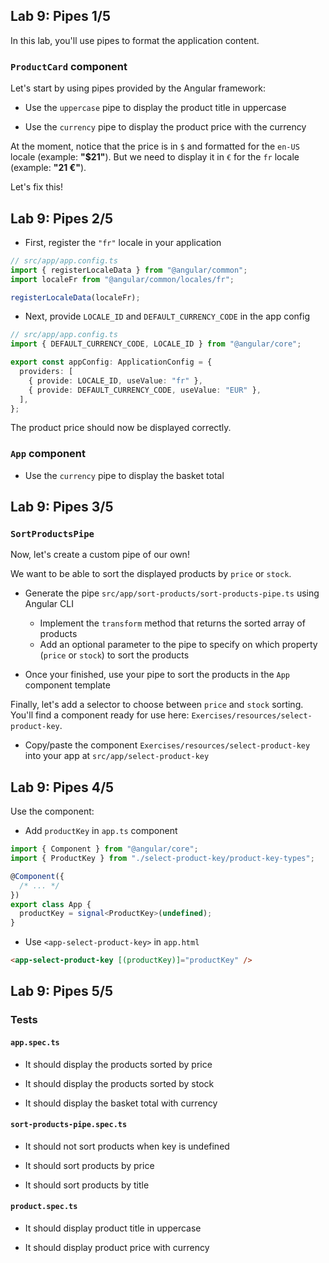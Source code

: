 ## Lab 9: Pipes 1/5

In this lab, you'll use pipes to format the application content.

### `ProductCard` component

Let's start by using pipes provided by the Angular framework:

- Use the `uppercase` pipe to display the product title in uppercase

- Use the `currency` pipe to display the product price with the currency

At the moment, notice that the price is in `$` and formatted for the `en-US` locale (example: **"$21"**).
But we need to display it in `€` for the `fr` locale (example: **"21 €"**).

Let's fix this!



## Lab 9: Pipes 2/5

- First, register the `"fr"` locale in your application

```ts
// src/app/app.config.ts
import { registerLocaleData } from "@angular/common";
import localeFr from "@angular/common/locales/fr";

registerLocaleData(localeFr);
```

- Next, provide `LOCALE_ID` and `DEFAULT_CURRENCY_CODE` in the app config

```ts
// src/app/app.config.ts
import { DEFAULT_CURRENCY_CODE, LOCALE_ID } from "@angular/core";

export const appConfig: ApplicationConfig = {
  providers: [
    { provide: LOCALE_ID, useValue: "fr" },
    { provide: DEFAULT_CURRENCY_CODE, useValue: "EUR" },
  ],
};
```

The product price should now be displayed correctly.

### `App` component

- Use the `currency` pipe to display the basket total



## Lab 9: Pipes 3/5
### `SortProductsPipe`

Now, let's create a custom pipe of our own!

We want to be able to sort the displayed products by `price` or `stock`.

- Generate the pipe `src/app/sort-products/sort-products-pipe.ts` using Angular CLI

  - Implement the `transform` method that returns the sorted array of products
  - Add an optional parameter to the pipe to specify on which property (`price` or `stock`) to sort the products

- Once your finished, use your pipe to sort the products in the `App` component template

Finally, let's add a selector to choose between `price` and `stock` sorting.
You'll find a component ready for use here: `Exercises/resources/select-product-key`.

- Copy/paste the component `Exercises/resources/select-product-key` into your app at `src/app/select-product-key`



## Lab 9: Pipes 4/5

Use the component:

- Add `productKey` in `app.ts` component

```ts
import { Component } from "@angular/core";
import { ProductKey } from "./select-product-key/product-key-types";

@Component({
  /* ... */
})
export class App {
  productKey = signal<ProductKey>(undefined);
}
```

- Use `<app-select-product-key>` in `app.html`

```html
<app-select-product-key [(productKey)]="productKey" />
```



## Lab 9: Pipes 5/5
### Tests

#### `app.spec.ts`

- It should display the products sorted by price

- It should display the products sorted by stock

- It should display the basket total with currency

#### `sort-products-pipe.spec.ts`

- It should not sort products when key is undefined

- It should sort products by price

- It should sort products by title

#### `product.spec.ts`

- It should display product title in uppercase

- It should display product price with currency


